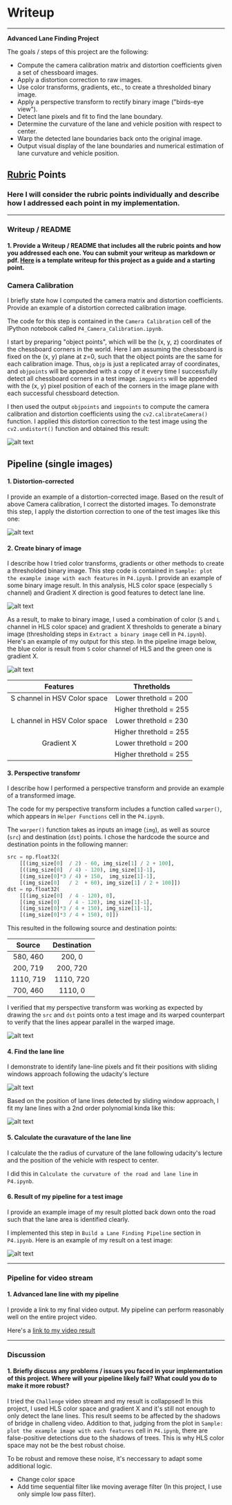 # Writeup
---

**Advanced Lane Finding Project**

The goals / steps of this project are the following:

* Compute the camera calibration matrix and distortion coefficients given a set of chessboard images.
* Apply a distortion correction to raw images.
* Use color transforms, gradients, etc., to create a thresholded binary image.
* Apply a perspective transform to rectify binary image ("birds-eye view").
* Detect lane pixels and fit to find the lane boundary.
* Determine the curvature of the lane and vehicle position with respect to center.
* Warp the detected lane boundaries back onto the original image.
* Output visual display of the lane boundaries and numerical estimation of lane curvature and vehicle position.

[//]: # (Image References)

[image1]: ./output_images/camera_calibration_undistorted_image.jpg "Undistorted"
[image2]: ./output_images/undistorted_image.jpg "Road Transformed"
[image3]: ./output_images/feature_extracted_image.jpg "Binary Example"
[image4]: ./output_images/binary_image.jpg "Binary Example"
[image5]: ./output_images/warped_image.jpg "Warp Example"
[image6]: ./output_images/sliding_window_approach_image.jpg "Fit Visual"
[image7]: ./output_images/ROI_image.jpg "Fit Visual"
[image8]: ./output_images/pipeline_result_image.jpg "Output"
[video1]: ./output_images/project.mp4 "Video"

## [Rubric](https://review.udacity.com/#!/rubrics/571/view) Points

### Here I will consider the rubric points individually and describe how I addressed each point in my implementation.  

---

### Writeup / README

#### 1. Provide a Writeup / README that includes all the rubric points and how you addressed each one.  You can submit your writeup as markdown or pdf.  [Here](https://github.com/udacity/CarND-Advanced-Lane-Lines/blob/master/writeup_template.md) is a template writeup for this project as a guide and a starting point.  

### Camera Calibration

I briefly state how I computed the camera matrix and distortion coefficients. Provide an example of a distortion corrected calibration image.

The code for this step is contained in the `Camera Calibration` cell of the IPython notebook called `P4_Camera_Calibration.ipynb`.  

I start by preparing "object points", which will be the (x, y, z) coordinates of the chessboard corners in the world. Here I am assuming the chessboard is fixed on the (x, y) plane at z=0, such that the object points are the same for each calibration image.  Thus, `objp` is just a replicated array of coordinates, and `objpoints` will be appended with a copy of it every time I successfully detect all chessboard corners in a test image.  `imgpoints` will be appended with the (x, y) pixel position of each of the corners in the image plane with each successful chessboard detection.  

I then used the output `objpoints` and `imgpoints` to compute the camera calibration and distortion coefficients using the `cv2.calibrateCamera()` function.  I applied this distortion correction to the test image using the `cv2.undistort()` function and obtained this result: 

![alt text][image1]


## Pipeline (single images)

#### 1. Distortion-corrected
I provide an example of a distortion-corrected image.
Based on the result of above Camera calibration, I correct the distorted images.
To demonstrate this step, I apply the distortion correction to one of the test images like this one:

![alt text][image2]

#### 2. Create binary of image
I describe how I tried color transforms, gradients or other methods to create a thresholded binary image. This step code is contained in `Sample: plot the example image with each features` in `P4.ipynb`. I provide an example of some binary image result. In this analysis, HLS color space (especially `S` channel) and Gradient X direction is good features to detect lane line.

![alt text][image3]


As a result, to make to binary image, I used a combination of color (`S` and `L` channel in HLS color space) and gradient X thresholds to generate a binary image (thresholding steps in `Extract a binary image` cell in `P4.ipynb`).  Here's an example of my output for this step. In the pipeline image below, the blue color is result from `S` color channel of HLS and the green one is gradient X.

![alt text][image4]

| Features                     | Thretholds             | 
|:----------------------------:|:----------------------:| 
| S channel in HSV Color space | Lower threthold = 200  |
|                              | Higher threthold = 255 |
| L channel in HSV Color space | Lower threthold = 230  |
|                              | Higher threthold = 255 |
| Gradient X                   | Lower threthold = 200  |
|                              | Higher threthold = 255 |


#### 3. Perspective transfomr
I describe how I performed a perspective transform and provide an example of a transformed image.

The code for my perspective transform includes a function called `warper()`, which appears in `Helper Functions` cell in the `P4.ipynb`. 

The `warper()` function takes as inputs an image (`img`), as well as source (`src`) and destination (`dst`) points.  I chose the hardcode the source and destination points in the following manner:


```python
src = np.float32(
    [[(img_size[0]  / 2) - 60, img_size[1] / 2 + 100],
    [((img_size[0]  / 4) - 120), img_size[1]-1],
    [(img_size[0]*3 / 4) + 150,  img_size[1]-1],
    [(img_size[0]   / 2  + 60), img_size[1] / 2 + 100]])
dst = np.float32(
    [[(img_size[0]  / 4 - 120), 0],
    [(img_size[0]   / 4 - 120), img_size[1]-1],
    [(img_size[0]*3 / 4 + 150), img_size[1]-1],
    [(img_size[0]*3 / 4 + 150), 0]])
```

This resulted in the following source and destination points:

| Source        | Destination   | 
|:-------------:|:-------------:| 
| 580, 460      | 200, 0        | 
| 200, 719      | 200, 720      |
| 1110, 719     | 1110, 720     |
| 700, 460      | 1110, 0       |

I verified that my perspective transform was working as expected by drawing the `src` and `dst` points onto a test image and its warped counterpart to verify that the lines appear parallel in the warped image.

![alt text][image5]


#### 4. Find the lane line
I demonstrate to identify lane-line pixels and fit their positions with sliding windows approach following the udacity's lecture

![alt text][image6]

Based on the position of lane lines detected by sliding window approach, 
I fit my lane lines with a 2nd order polynomial kinda like this:

![alt text][image7]

#### 5. Calculate the curavature of the lane line
I calculate the the radius of curvature of the lane following udacity's lecture and the position of the vehicle with respect to center.

I did this in `Calculate the curvature of the road and lane line` in `P4.ipynb`.

#### 6. Result of my pipeline for a test image
I provide an example image of my result plotted back down onto the road such that the lane area is identified clearly.

I implemented this step in `Build a Lane Finding Pipeline` section in `P4.ipynb`.  Here is an example of my result on a test image:

![alt text][image8]

---

### Pipeline for video stream

#### 1. Advanced lane line with my pipeline
I provide a link to my final video output.  My pipeline can perform reasonably well on the entire project video.

Here's a [link to my video result](./output_images/project.mp4)

---

### Discussion

#### 1. Briefly discuss any problems / issues you faced in your implementation of this project.  Where will your pipeline likely fail?  What could you do to make it more robust?

I tried the `Challenge` video stream and my result is collappsed! 
In this project, I used HLS color space and gradient X and it's still not enough to only detect the lane lines. This result seems to be affected by the shadows of bridge in challeng video.
Addition to that, judging from the plot in `Sample: plot the example image with each features` cell in `P4.ipynb`, there are false-positive detections due to the shadows of trees. This is why HLS color space may not be the best robust choise.

To be robust and remove these noise, it's neccessary to adapt some additional logic.

- Change color space
- Add time sequential filter like moving average filter
 (In this project, I use only simple low pass filter).


